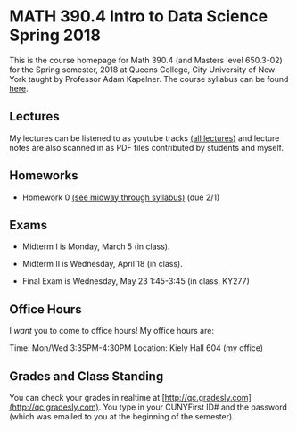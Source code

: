 # MATH 390.4 Intro to Data Science Spring 2018

This is the course homepage for Math 390.4 (and Masters level 650.3-02) for the Spring semester, 2018 at Queens College, City University of New York taught by Professor Adam Kapelner. The course syllabus can be found [here](https://github.com/kapelner/QC_Math_390.4_Spring_2018/blob/master/syllabus/syllabus.pdf).

## Lectures

My lectures can be listened to as youtube tracks [(all lectures)](https://www.youtube.com/playlist?list=) and lecture notes are also scanned in as PDF files contributed by students and myself.

<!--
* Lecture 23 [(audio)](https://youtu.be/sBA4Lf_5kUU) [(Alassane Ngaide)](https://github.com/kapelner/QC_Math_390.4_Spring_2018/blob/master/lectures/lec23ngaide.pdf) [(Prof)](https://github.com/kapelner/QC_Math_390.4_Spring_2018/blob/master/lectures/lec23kap.pdf)
* Lecture 22 [(audio)](https://youtu.be/bwVxNl9_X14) [(Alassane Ngaide)](https://github.com/kapelner/QC_Math_390.4_Spring_2018/blob/master/lectures/lec22ngaide.pdf) [(Wjeewani Boteju)](https://github.com/kapelner/QC_Math_390.4_Spring_2018/blob/master/lectures/lec22boteju.pdf) [(Prof)](https://github.com/kapelner/QC_Math_390.4_Spring_2018/blob/master/lectures/lec22kap.pdf)
* Lecture 21 [(audio)](https://youtu.be/Wmc2TRKa7xU) [(Wjeewani Boteju)](https://github.com/kapelner/QC_Math_390.4_Spring_2018/blob/master/lectures/lec21boteju.pdf) [(Messan Adelan)](https://github.com/kapelner/QC_Math_390.4_Spring_2018/blob/master/lectures/lec21adelan.pdf) [(Koffi Lucky Bosso)](https://github.com/kapelner/QC_Math_390.4_Spring_2018/blob/master/lectures/lec21bosso.pdf) [(Alassane Ngaide)](https://github.com/kapelner/QC_Math_390.4_Spring_2018/blob/master/lectures/lec21ngaide.pdf) [(Prof)](https://github.com/kapelner/QC_Math_390.4_Spring_2018/blob/master/lectures/lec21kap.pdf) 
* Lecture 20 [(audio)](https://youtu.be/iac02nByAeY) [(Messan Adelan)](https://github.com/kapelner/QC_Math_390.4_Spring_2018/blob/master/lectures/lec20adelan.pdf) [(Wjeewani Boteju)](https://github.com/kapelner/QC_Math_390.4_Spring_2018/blob/master/lectures/lec20boteju.pdf) [(Koffi Lucky Bosso)](https://github.com/kapelner/QC_Math_390.4_Spring_2018/blob/master/lectures/lec20bosso.pdf) [(Alassane Ngaide)](https://github.com/kapelner/QC_Math_390.4_Spring_2018/blob/master/lectures/lec20ngaide.pdf) [(Prof)](https://github.com/kapelner/QC_Math_390.4_Spring_2018/blob/master/lectures/lec20kap.pdf)
* Lecture 19 [(audio)](https://youtu.be/noOFVHmKFjA) [(Alassane Ngaide)](https://github.com/kapelner/QC_Math_390.4_Spring_2018/blob/master/lectures/lec19ngaide.pdf) [(Koffi Lucky Bosso)](https://github.com/kapelner/QC_Math_390.4_Spring_2018/blob/master/lectures/lec19bosso.pdf) [(Messan Adelan)](https://github.com/kapelner/QC_Math_390.4_Spring_2018/blob/master/lectures/lec19adelan.pdf) [(Prof)](https://github.com/kapelner/QC_Math_390.4_Spring_2018/blob/master/lectures/lec19kap.pdf)
* Lecture 18 [(audio)](https://youtu.be/qCn9BMA6ruk) [(Messan Adelan)](https://github.com/kapelner/QC_Math_390.4_Spring_2018/blob/master/lectures/lec18adelan.pdf) [(Wjeewani Boteju)](https://github.com/kapelner/QC_Math_390.4_Spring_2018/blob/master/lectures/lec18boteju.pdf) [(Koffi Lucky Bosso)](https://github.com/kapelner/QC_Math_390.4_Spring_2018/blob/master/lectures/lec18bosso.pdf) [(Alassane Ngaide)](https://github.com/kapelner/QC_Math_390.4_Spring_2018/blob/master/lectures/lec18ngaide.pdf) [(Ruby Chang)](https://github.com/kapelner/QC_Math_390.4_Spring_2018/blob/master/lectures/lec18chang.pdf) [(Prof)](https://github.com/kapelner/QC_Math_390.4_Spring_2018/blob/master/lectures/lec18kap.pdf)
* Lecture 17 [(audio)](https://youtu.be/8ypz82LYNuU) [(Messan Adelan)](https://github.com/kapelner/QC_Math_390.4_Spring_2018/blob/master/lectures/lec17adelan.pdf) [(Wjeewani Boteju)](https://github.com/kapelner/QC_Math_390.4_Spring_2018/blob/master/lectures/lec17boteju.pdf) [(Koffi Lucky Bosso)](https://github.com/kapelner/QC_Math_390.4_Spring_2018/blob/master/lectures/lec17bosso.pdf) [(Ruby Chang)](https://github.com/kapelner/QC_Math_390.4_Spring_2018/blob/master/lectures/lec17chang.pdf) [(Prof)](https://github.com/kapelner/QC_Math_390.4_Spring_2018/blob/master/lectures/lec17kap.pdf)
* Lecture 16 [(audio)](https://youtu.be/ODnkstFdyRQ) [(Wjeewani Boteju)](https://github.com/kapelner/QC_Math_390.4_Spring_2018/blob/master/lectures/lec16boteju.pdf) [(Messan Adelan)](https://github.com/kapelner/QC_Math_390.4_Spring_2018/blob/master/lectures/lec16adelan.pdf) [(Koffi Lucky Bosso)](https://github.com/kapelner/QC_Math_390.4_Spring_2018/blob/master/lectures/lec16bosso.pdf) [(Alassane Ngaide)](https://github.com/kapelner/QC_Math_390.4_Spring_2018/blob/master/lectures/lec16ngaide.pdf) [(Prof)](https://github.com/kapelner/QC_Math_390.4_Spring_2018/blob/master/lectures/lec16kap.pdf)
* Lecture 15 [(audio)](https://youtu.be/6k79csGK04k) [(Wjeewani Boteju)](https://github.com/kapelner/QC_Math_390.4_Spring_2018/blob/master/lectures/lec15boteju.pdf) [(Messan Adelan)](https://github.com/kapelner/QC_Math_390.4_Spring_2018/blob/master/lectures/lec15adelan.pdf) [(Koffi Lucky Bosso)](https://github.com/kapelner/QC_Math_390.4_Spring_2018/blob/master/lectures/lec15bosso.pdf) [(Ruby Chang)](https://github.com/kapelner/QC_Math_390.4_Spring_2018/blob/master/lectures/lec15chang.pdf) [(Alassane Ngaide)](https://github.com/kapelner/QC_Math_390.4_Spring_2018/blob/master/lectures/lec15ngaide.pdf) [(Prof)](https://github.com/kapelner/QC_Math_390.4_Spring_2018/blob/master/lectures/lec15kap.pdf)
* Lecture 14 [(audio)](https://youtu.be/l_S4DDt5xy4) [(Wjeewani Boteju)](https://github.com/kapelner/QC_Math_390.4_Spring_2018/blob/master/lectures/lec14boteju.pdf) [(Messan Adelan)](https://github.com/kapelner/QC_Math_390.4_Spring_2018/blob/master/lectures/lec14adelan.pdf) [(Koffi Lucky Bosso)](https://github.com/kapelner/QC_Math_390.4_Spring_2018/blob/master/lectures/lec14bosso.pdf) [(Alassane Ngaide)](https://github.com/kapelner/QC_Math_390.4_Spring_2018/blob/master/lectures/lec14ngaide.pdf) [(Prof)](https://github.com/kapelner/QC_Math_390.4_Spring_2018/blob/master/lectures/lec14kap.pdf) 
* Lecture 13 [(audio)](https://youtu.be/q9BLGrsTBU4) [(Messan Adelan)](https://github.com/kapelner/QC_Math_390.4_Spring_2018/blob/master/lectures/lec13adelan.pdf) [(Koffi Lucky Bosso)](https://github.com/kapelner/QC_Math_390.4_Spring_2018/blob/master/lectures/lec13bosso.pdf) [(Wjeewani Boteju)](https://github.com/kapelner/QC_Math_390.4_Spring_2018/blob/master/lectures/lec13boteju.pdf) [(Alassane Ngaide)](https://github.com/kapelner/QC_Math_390.4_Spring_2018/blob/master/lectures/lec13ngaide.pdf) [(Ruby Chang)](https://github.com/kapelner/QC_Math_390.4_Spring_2018/blob/master/lectures/lec13chang.pdf) [(Prof)](https://github.com/kapelner/QC_Math_390.4_Spring_2018/blob/master/lectures/lec13kap.pdf)  
* Lecture 12 [(audio)](https://youtu.be/IUcG4jOSl8k) [(Ruby Chang)](https://github.com/kapelner/QC_Math_390.4_Spring_2018/blob/master/lectures/lec12chang.pdf) [(Wjeewani Boteju)](https://github.com/kapelner/QC_Math_390.4_Spring_2018/blob/master/lectures/lec12boteju.pdf) [(Messan Adelan)](https://github.com/kapelner/QC_Math_390.4_Spring_2018/blob/master/lectures/lec12adelan.pdf) [(Koffi Lucky Bosso)](https://github.com/kapelner/QC_Math_390.4_Spring_2018/blob/master/lectures/lec12bosso.pdf) [(Alassane Ngaide)](https://github.com/kapelner/QC_Math_390.4_Spring_2018/blob/master/lectures/lec12ngaide.pdf) [(Prof)](https://github.com/kapelner/QC_Math_390.4_Spring_2018/blob/master/lectures/lec12kap.pdf)
* Lecture 11 [(audio)](https://youtu.be/9h3np3rfOZI) [(Ruby Chang)](https://github.com/kapelner/QC_Math_390.4_Spring_2018/blob/master/lectures/lec11chang.pdf) [(Messan Adelan)](https://github.com/kapelner/QC_Math_390.4_Spring_2018/blob/master/lectures/lec11adelan.pdf) [(Koffi Lucky Bosso)](https://github.com/kapelner/QC_Math_390.4_Spring_2018/blob/master/lectures/lec11bosso.pdf) [(Wjeewani Boteju)](https://github.com/kapelner/QC_Math_390.4_Spring_2018/blob/master/lectures/lec11boteju.pdf) [(Darshan Patel)](https://github.com/kapelner/QC_Math_390.4_Spring_2018/blob/master/lectures/lec11patel.pdf) [(Prof)](https://github.com/kapelner/QC_Math_390.4_Spring_2018/blob/master/lectures/lec11kap.pdf)
* Lecture 10 [(audio)](https://youtu.be/qEJna96uAXA) [(Messan Adelan)](https://github.com/kapelner/QC_Math_390.4_Spring_2018/blob/master/lectures/lec10adelan.pdf) [(Wjeewani Boteju)](https://github.com/kapelner/QC_Math_390.4_Spring_2018/blob/master/lectures/lec10boteju.pdf) [(Alassane Ngaide)](https://github.com/kapelner/QC_Math_390.4_Spring_2018/blob/master/lectures/lec10ngaide.pdf) [(Koffi Lucky Bosso)](https://github.com/kapelner/QC_Math_390.4_Spring_2018/blob/master/lectures/lec10bosso.pdf) [(Darshan Patel)](https://github.com/kapelner/QC_Math_390.4_Spring_2018/blob/master/lectures/lec10patel.pdf) [(Prof)](https://github.com/kapelner/QC_Math_390.4_Spring_2018/blob/master/lectures/lec10kap.pdf) 
* Lecture 9 [(audio)](https://youtu.be/GxPsFCQkqmE) [(Darshan Patel)](https://github.com/kapelner/QC_Math_390.4_Spring_2018/blob/master/lectures/lec09patel.pdf) [(Wjeewani Boteju)](https://github.com/kapelner/QC_Math_390.4_Spring_2018/blob/master/lectures/lec09boteju.pdf) [(Alassane Ngaide)](https://github.com/kapelner/QC_Math_390.4_Spring_2018/blob/master/lectures/lec09ngaide.pdf) [(Prof)](https://github.com/kapelner/QC_Math_390.4_Spring_2018/blob/master/lectures/lec09kap.pdf) 
* Lecture 8 [(audio)](https://youtu.be/U_B3tdUCQKI) [(Darshan Patel)](https://github.com/kapelner/QC_Math_390.4_Spring_2018/blob/master/lectures/lec08patel.pdf) [(Alassane Ngaide)](https://github.com/kapelner/QC_Math_390.4_Spring_2018/blob/master/lectures/lec08ngaide.pdf) [(Messan Adelan)](https://github.com/kapelner/QC_Math_390.4_Spring_2018/blob/master/lectures/lec08adelan.pdf) [(Prof)](https://github.com/kapelner/QC_Math_390.4_Spring_2018/blob/master/lectures/lec08kap.pdf)
* Lecture 7 [(audio)](https://youtu.be/nlqa6SniGa8) [(Koffi Lucky Bosso)](https://github.com/kapelner/QC_Math_390.4_Spring_2018/blob/master/lectures/lec07bosso.pdf) [(Messan Adelan)](https://github.com/kapelner/QC_Math_390.4_Spring_2018/blob/master/lectures/lec07adelan.pdf) [(Darshan Patel)](https://github.com/kapelner/QC_Math_390.4_Spring_2018/blob/master/lectures/lec07patel.pdf) [(Alassane Ngaide)](https://github.com/kapelner/QC_Math_390.4_Spring_2018/blob/master/lectures/lec07ngaide.pdf) [(Prof)](https://github.com/kapelner/QC_Math_390.4_Spring_2018/blob/master/lectures/lec07kap.pdf)
* Lecture 6 [(audio)](https://youtu.be/2QSoDxHjQl8) [(Messan Adelan)](https://github.com/kapelner/QC_Math_390.4_Spring_2018/blob/master/lectures/lec06adelan.pdf) [(Koffi Lucky Bosso)](https://github.com/kapelner/QC_Math_390.4_Spring_2018/blob/master/lectures/lec06bosso.pdf) [(Darshan Patel)](https://github.com/kapelner/QC_Math_390.4_Spring_2018/blob/master/lectures/lec06patel.pdf) [(Alassane Ngaide)](https://github.com/kapelner/QC_Math_390.4_Spring_2018/blob/master/lectures/lec06ngaide.pdf) [(Prof)](https://github.com/kapelner/QC_Math_390.4_Spring_2018/blob/master/lectures/lec06kap.pdf)
* Lecture 5 [(audio)](https://youtu.be/OoQo6WD-bkI) [(Messan Adelan)](https://github.com/kapelner/QC_Math_390.4_Spring_2018/blob/master/lectures/lec05adelan.pdf) [(Koffi Lucky Bosso)](https://github.com/kapelner/QC_Math_390.4_Spring_2018/blob/master/lectures/lec05bosso.pdf) [(Darshan Patel)](https://github.com/kapelner/QC_Math_390.4_Spring_2018/blob/master/lectures/lec05patel.pdf) [(Alassane Ngaide)](https://github.com/kapelner/QC_Math_390.4_Spring_2018/blob/master/lectures/lec05ngaide.pdf) [(Prof)](https://github.com/kapelner/QC_Math_390.4_Spring_2018/blob/master/lectures/lec05kap.pdf)
* Lecture 4 [(audio)](https://youtu.be/-p6QRynD-mU) [(Messan Adelan)](https://github.com/kapelner/QC_Math_390.4_Spring_2018/blob/master/lectures/lec04adelan.pdf) [(Darshan Patel)](https://github.com/kapelner/QC_Math_390.4_Spring_2018/blob/master/lectures/lec04patel.pdf) [(Koffi Lucky Bosso)](https://github.com/kapelner/QC_Math_390.4_Spring_2018/blob/master/lectures/lec04bosso.pdf) [(Alassane Ngaide)](https://github.com/kapelner/QC_Math_390.4_Spring_2018/blob/master/lectures/lec04ngaide.pdf) [(Prof)](https://github.com/kapelner/QC_Math_390.4_Spring_2018/blob/master/lectures/lec04kap.pdf)
* Lecture 3 [(audio)](https://youtu.be/AErJWYTfGXc) [(Messan Adelan)](https://github.com/kapelner/QC_Math_390.4_Spring_2018/blob/master/lectures/lec03adelan.pdf) [(Koffi Lucky Bosso)](https://github.com/kapelner/QC_Math_390.4_Spring_2018/blob/master/lectures/lec03bosso.pdf) [(Alassane Ngaide)](https://github.com/kapelner/QC_Math_390.4_Spring_2018/blob/master/lectures/lec03ngaide.pdf) [(Darshan Patel)](https://github.com/kapelner/QC_Math_390.4_Spring_2018/blob/master/lectures/lec03patel.pdf) [(Prof)](https://github.com/kapelner/QC_Math_390.4_Spring_2018/blob/master/lectures/lec03kap.pdf)
* Lecture 2 [(audio)](https://youtu.be/NByGnSrAdPg) [(Alassane Ngaide)](https://github.com/kapelner/QC_Math_390.4_Spring_2018/blob/master/lectures/lec02ngaide.pdf) [(Darshan Patel)](https://github.com/kapelner/QC_Math_390.4_Spring_2018/blob/master/lectures/lec02patel.pdf) [(Messan Adelan)](https://github.com/kapelner/QC_Math_390.4_Spring_2018/blob/master/lectures/lec02adelan.pdf) [(Koffi Lucky Bosso)](https://github.com/kapelner/QC_Math_390.4_Spring_2018/blob/master/lectures/lec02bosso.pdf) [(Jong Whi Pak)](https://github.com/kapelner/QC_Math_390.4_Spring_2018/blob/master/lectures/lec02pak.pdf) [(Prof)](https://github.com/kapelner/QC_Math_390.4_Spring_2018/blob/master/lectures/lec02kap.pdf)
* Lecture 1 [(audio)](https://youtu.be/WBV7lcyVaJA) [(Alassane Ngaide)](https://github.com/kapelner/QC_Math_390.4_Spring_2018/blob/master/lectures/lec01ngaide.pdf) [(Darshan Patel)](https://github.com/kapelner/QC_Math_390.4_Spring_2018/blob/master/lectures/lec01patel.pdf) [(Messan Adelan)](https://github.com/kapelner/QC_Math_390.4_Spring_2018/blob/master/lectures/lec01adelan.pdf) [(Koffi Lucky Bosso)](https://github.com/kapelner/QC_Math_390.4_Spring_2018/blob/master/lectures/lec01bosso.pdf) [(Jong Whi Pak)](https://github.com/kapelner/QC_Math_390.4_Spring_2018/blob/master/lectures/lec01pak.pdf) [(Prof)](https://github.com/kapelner/QC_Math_390.4_Spring_2018/blob/master/lectures/lec01kap.pdf)-->


## Homeworks

<!--
* Homework 9 [(download)](https://github.com/kapelner/QC_Math_390.4_Spring_2018/blob/master/homeworks/hw09/hw09.pdf?raw=true) [(view)](https://github.com/kapelner/QC_Math_390.4_Spring_2018/blob/master/homeworks/hw09/hw09.pdf) (due 12/12)
* Homework 8 [(download)](https://github.com/kapelner/QC_Math_390.4_Spring_2018/blob/master/homeworks/hw08/hw08.pdf?raw=true) [(view)](https://github.com/kapelner/QC_Math_390.4_Spring_2018/blob/master/homeworks/hw08/hw08.pdf) (due 12/2)
* Homework 7 [(download)](https://github.com/kapelner/QC_Math_390.4_Spring_2018/blob/master/homeworks/hw07/hw07.pdf?raw=true) [(view)](https://github.com/kapelner/QC_Math_390.4_Spring_2018/blob/master/homeworks/hw07/hw07.pdf) (due 11/23)
* Homework 6 [(download)](https://github.com/kapelner/QC_Math_390.4_Spring_2018/blob/master/homeworks/hw06/hw06.pdf?raw=true) [(view)](https://github.com/kapelner/QC_Math_390.4_Spring_2018/blob/master/homeworks/hw06/hw06.pdf) (due 12/19)
* Homework 5 [(download)](https://github.com/kapelner/QC_Math_390.4_Spring_2018/blob/master/homeworks/hw05/hw05.pdf?raw=true) [(view)](https://github.com/kapelner/QC_Math_390.4_Spring_2018/blob/master/homeworks/hw05/hw05.pdf) (due 11/30)
* Homework 4 [(download)](https://github.com/kapelner/QC_Math_390.4_Spring_2018/blob/master/homeworks/hw04/hw04.pdf?raw=true) [(view)](https://github.com/kapelner/QC_Math_390.4_Spring_2018/blob/master/homeworks/hw04/hw04.pdf) (due 11/14 at exam time)
* Homework 3 [(download)](https://github.com/kapelner/QC_Math_390.4_Spring_2018/blob/master/homeworks/hw03/hw03.pdf?raw=true) [(view)](https://github.com/kapelner/QC_Math_390.4_Spring_2018/blob/master/homeworks/hw03/hw03.pdf) (due 10/17)
* Homework 2 [(download)](https://github.com/kapelner/QC_Math_390.4_Spring_2018/blob/master/homeworks/hw02/hw02.pdf?raw=true) [(view)](https://github.com/kapelner/QC_Math_390.4_Spring_2018/blob/master/homeworks/hw02/hw02.pdf) (due 10/2)
* Homework 1 [(download)](https://github.com/kapelner/QC_Math_390.4_Spring_2018/blob/master/homeworks/hw01/hw01.pdf?raw=true) [(view)](https://github.com/kapelner/QC_Math_390.4_Spring_2018/blob/master/homeworks/hw01/hw01.pdf) (due 9/14)-->
* Homework 0 [(see midway through syllabus)](https://github.com/kapelner/QC_Math_390.4_Spring_2018/blob/master/syllabus/syllabus.pdf?raw=true) (due 2/1)

## Exams

* Midterm I is Monday, March 5 (in class).

* Midterm II is Wednesday, April 18 (in class).

* Final Exam is Wednesday, May 23 1:45-3:45 (in class, KY277)

## Office Hours

I *want* you to come to office hours! My office hours are:

Time: Mon/Wed 3:35PM-4:30PM
Location: Kiely Hall 604 (my office)

## Grades and Class Standing

You can check your grades in realtime at [http://qc.gradesly.com](http://qc.gradesly.com). You type in your CUNYFirst ID# and the password (which was emailed to you at the beginning of the semester).
